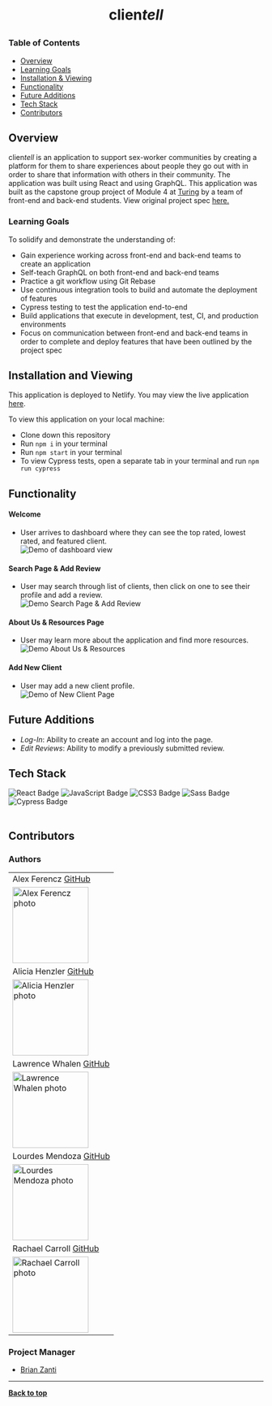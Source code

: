 
# <p align="center">clien<i>tell</i></p>


### Table of Contents
- [Overview](#overview)
- [Learning Goals](#learning-goals)
- [Installation & Viewing](#installation-and-viewing)
- [Functionality](#functionality)
- [Future Additions](#future-additions)
- [Tech Stack](#tech-stack)
- [Contributors](#contributors)

## Overview

clien<i>tell</i>  is an application to support sex-worker communities by creating a platform for them to share experiences about people they go out with in order to share that information with others in their community. The application was built using React and using GraphQL. This application was built as the capstone group project of Module 4 at [Turing](https://turing.edu/) by a team of front-end and back-end students. View original project spec [here.](https://mod4.turing.edu/projects/capstone/)

### Learning Goals

To solidify and demonstrate the understanding of:

- Gain experience working across front-end and back-end teams to create an application 
- Self-teach GraphQL on both front-end and back-end teams
- Practice a git workflow using Git Rebase
- Use continuous integration tools to build and automate the deployment of features
- Cypress testing to test the application end-to-end
- Build applications that execute in development, test, CI, and production environments
- Focus on communication between front-end and back-end teams in order to complete and deploy features that have been outlined by the project spec


## Installation and Viewing 

This application is deployed to Netlify. You may view the live application [here](https://clientell.netlify.app/).

To view this application on your local machine:

- Clone down this repository
- Run `npm i` in your terminal
- Run `npm start` in your terminal
- To view Cypress tests, open a separate tab in your terminal and run `npm run cypress`

## Functionality 

#### Welcome <br>
- User arrives to dashboard where they can see the top rated, lowest rated, and featured client. <br>
![Demo of dashboard view](https://user-images.githubusercontent.com/78240633/132533621-e63bc215-326e-4816-a5dd-bc5eaf152820.gif) 

#### Search Page & Add Review 
- User may search through list of clients, then click on one to see their profile and add a review. <br>
![Demo Search Page & Add Review](https://user-images.githubusercontent.com/78240633/132533148-7b6b062d-2d75-478c-b07c-3752c8612784.gif)


#### About Us & Resources Page 
- User may learn more about the application and find more resources. <br>
![Demo About Us & Resources](https://user-images.githubusercontent.com/78240633/132533843-dc806196-4013-4073-b79b-77cabd397c55.gif)


#### Add New Client
- User may add a new client profile. <br>
![Demo of New Client Page](https://user-images.githubusercontent.com/78240633/132534427-38c8f12d-1d02-46d5-9685-56e64276ae4f.gif)


## Future Additions

- *Log-In*: Ability to create an account and log into the page.
- *Edit Reviews*: Ability to modify a previously submitted review. 

## Tech Stack

<div align="left">  
<img src="https://img.shields.io/badge/React-61DAFB?logo=react&logoColor=000&style=flat-square" alt="React Badge">
<img src="https://img.shields.io/badge/JavaScript-F7DF1E?logo=javascript&logoColor=000&style=flat-square" alt="JavaScript Badge">
<img src="https://img.shields.io/badge/CSS3-1572B6?logo=css3&logoColor=fff&style=flat-square" alt="CSS3 Badge">
<img src="https://img.shields.io/badge/Sass-C69?logo=sass&logoColor=fff&style=flat-square" alt="Sass Badge"> 
<img src="https://img.shields.io/badge/Cypress-17202C?logo=cypress&logoColor=fff&style=flat-square" alt="Cypress Badge">

</div> 

<br>

## Contributors
### Authors
<table>
     <tr>
        <td> Alex Ferencz <a href="https://github.com/Aferencz1987">GitHub</td>
      </tr>
      </tr>
<td><img src="https://avatars.githubusercontent.com/u/45580970?v=4" alt="Alex Ferencz photo"
width="150" height="auto" /></td>
    </tr>
         <tr>
        <td> Alicia Henzler <a href="https://github.com/ahenzler">GitHub</td>
      </tr>
      </tr>
<td><img src="https://avatars.githubusercontent.com/u/59706432?v=4" alt="Alicia Henzler photo"
width="150" height="auto" /></td>
    </tr>
         <tr>
        <td> Lawrence Whalen <a href="https://github.com/LawrenceWhalen">GitHub</td>
      </tr>
      </tr>
<td><img src="https://avatars.githubusercontent.com/u/78388882?v=4" alt="Lawrence Whalen photo"
width="150" height="auto" /></td>
    </tr>
         <tr>
        <td> Lourdes Mendoza <a href="https://github.com/mendozalourdes">GitHub</td>
      </tr>
      </tr>
<td><img src="https://avatars.githubusercontent.com/u/78240633?v=4" alt="Lourdes Mendoza photo"
width="150" height="auto" /></td>
    </tr>
         <tr>
        <td> Rachael Carroll <a href="https://github.com/rachaelcarroll">GitHub</td>
      </tr>
      </tr>
<td><img src="https://avatars.githubusercontent.com/u/76228573?v=4" alt="Rachael Carroll photo"
width="150" height="auto" /></td>
    </tr>
</table>

### Project Manager
- [Brian Zanti](https://github.com/BrianZanti)

**************************************************************************

**[Back to top](#table-of-contents)**

